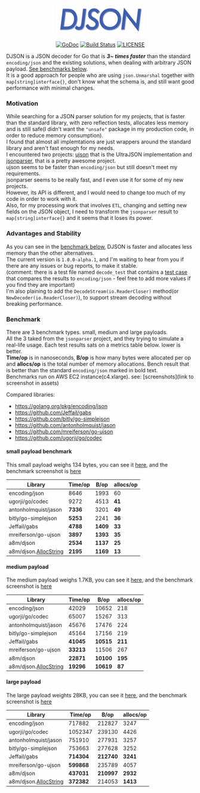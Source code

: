 <p align="center">
<img 
    src="assets/logo.png" width="240" height="78" border="0" alt="DJSON">
<br/><br/>
<a href="https://godoc.org/github.com/a8m/djson"><img src="https://img.shields.io/badge/api-reference-blue.svg?style=flat-square" alt="GoDoc"></a>
<a href="https://travis-ci.org/a8m/djson"><img src="https://img.shields.io/travis/a8m/djson.svg?style=flat-square"
alt="Build Status"></a>
<a href="LICENSE"><img src="https://img.shields.io/badge/license-MIT-blue.svg?style=flat-square" alt="LICENSE"></a>
</p>

DJSON is a JSON decoder for Go that is ___3~ times faster___ than
the standard `encoding/json` and the existing solutions, when dealing with
arbitrary JSON payload. [See benchmarks below](#benchmark).  
It is a good approach for people who are using `json.Unmarshal` together
with `map[string]interface{}`, don't know what the schema is, and still
want good performance with minimal changes.

### Motivation
While searching for a JSON parser solution for my projects, that is faster than the standard library, with zero reflection tests, allocates less memory and is still safe(I didn't want the `"unsafe"` package in my production code, in order to reduce memory consumption).  
I found that almost all implemtations are just wrappers around the standard library
and aren't fast enough for my needs.  
I encountered two projects: [ujson](https://github.com/mreiferson/go-ujson) that is the UltraJSON implementation
and [jsonparser](https://github.com/buger/jsonparser), that is a pretty awesome project.  
ujson seems to be faster than `encoding/json` but still doesn't meet my requirements.  
jsonparser seems to be really fast, and I even use it for some of my new projects.  
However, its API is different, and I would need to change too much of my
code in order to work with it.  
Also, for my processing work that involves `ETL`, changing and setting new
fields on the JSON object, I need to transform the `jsonparser`
result to `map[string]interface{}` and it seems that it loses its power.

### Advantages and Stability
As you can see in the [benchmark below](#benchmark), DJSON is faster and allocates less
memory than the other alternatives.  
The current version is `1.0.0-alpha.1`, and I'm waiting to hear from you
if there are any issues or bug reports, to make it stable.  
(comment: there is a test file named `decode_test` that contains a [test case](https://github.com/a8m/djson/blob/master/decode_test.go#L104) that
compares the results to `encoding/json` - feel free to add more values if you find they are important)  
I'm also plaining to add the `DecodeStream(io.ReaderCloser)` method(or `NewDecoder(io.ReaderCloser)`), to support stream decoding
without breaking performance.


### Benchmark
There are 3 benchmark types. small, medium and large payloads.  
All the 3 taked from the `jsonparser` project, and they trying to simulate a real-life usage.
Each test results sats on a metrics table below. lower is better.  
__Time/op__ is in nanoseconds, __B/op__ is how many bytes were allocated
per op and __allocs/op__ is the total number of memory allocations.
Bench result that is better than the standard `encoding/json` marked in bold text.  
Benchmarks run on AWS EC2 instance(c4.xlarge). see: [screenshots](link
to screenshot in assets)

Compared libraries:
- https://golang.org/pkg/encoding/json
- https://github.com/Jeffail/gabs
- https://github.com/bitly/go-simplejson
- https://github.com/antonholmquist/jason
- https://github.com/mreiferson/go-ujson
- https://github.com/ugorji/go/codec

#### small payload benchmark
This small payload weighs 134 bytes, you can see it [here](https://github.com/a8m/djson/blob/master/benchmark/benchmark_fixture.go#L3),
and the benchmark screenshot is [here](https://github.com/a8m/djson/blob/master/assets/bench_small.png)

| __Library__                 | __Time/op__   | __B/op__ | __allocs/op__ |
|-----------------------------|-------------- |----------|---------------|
| encoding/json               |    8646       |   1993   |   60          |
| ugorji/go/codec             |    9272       |   4513   |   __41__      |
| antonholmquist/jason        |    __7336__   |   3201   |   __49__      |
| bitly/go-simplejson         |    __5253__   |   2241   |   __36__      |
| Jeffail/gabs                |    __4788__   | __1409__ |   __33__      |
| mreiferson/go-ujson         |    __3897__   | __1393__ |   __35__      |
| a8m/djson                   |    __2534__   | __1137__ |   __25__      |
| a8m/djson.[AllocString][as] |    __2195__   | __1169__ |   __13__      |

#### medium payload
The medium payload weighs 1.7KB, you can see it [here](https://github.com/a8m/djson/blob/master/benchmark/benchmark_fixture.go#L5),
and the benchmark screenshot is [here](https://github.com/a8m/djson/blob/master/assets/bench_medium.png)

| __Library__                  | __Time/op__    | __B/op__ | __allocs/op__  |
|------------------------------|----------------|-----------|---------------|
| encoding/json                |    42029       |   10652   |   218         |
| ugorji/go/codec              |    65007       |   15267   |   313         |
| antonholmquist/jason         |    45676       |   17476   |   224         |
| bitly/go-simplejson          |    45164       |   17156   |   219         |
| Jeffail/gabs                 |    __41045__   | __10515__ |   __211__     |
| mreiferson/go-ujson          |    __33213__   |   11506   |   267         |
| a8m/djson                    |    __22871__   | __10100__ |   __195__     |
| a8m/djson.[AllocString][as]  |    __19296__   | __10619__ |   __87__      |

#### large payload
The large payload weights 28KB, you can see it [here](https://github.com/a8m/djson/blob/master/benchmark/benchmark_fixture.go#L7),
and the benchmark screenshot is [here](https://github.com/a8m/djson/blob/master/assets/bench_large.png)

| __Library__                 | __Time/op__    | __B/op__   | __allocs/op__  |
|-----------------------------|----------------|------------|----------------|
| encoding/json               |    717882      |   212827   |   3247         |
| ugorji/go/codec             |    1052347     |   239130   |   4426         |
| antonholmquist/jason        |    751910      |   277931   |   3257         |
| bitly/go-simplejson         |    753663      |   277628   |   3252         |
| Jeffail/gabs                |    __714304__  | __212740__ |   __3241__     |
| mreiferson/go-ujson         |    __599868__  |   235789   |   4057         |
| a8m/djson                   |    __437031__  | __210997__ |   __2932__     |
| a8m/djson.[AllocString][as] |    __372382__  |   214053   |   __1413__     |


[as]: https://github.com/a8m/djson/blob/master/decode.go#L25
